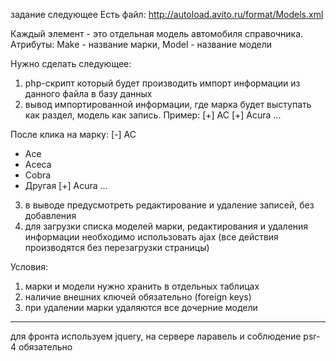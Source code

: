 задание следующее
Есть файл: http://autoload.avito.ru/format/Models.xml

Каждый элемент <Model /> - это отдельная модель автомобиля справочника. Атрибуты:
Make - название марки, 
Model  - название модели

Нужно сделать следующее:
1. php-скрипт который будет производить импорт информации из данного файла в базу данных
2. вывод импортированной информации, где марка будет выступать как раздел, модель как запись. 
Пример:
[+] AC
[+] Acura
...

После клика на марку:
[-] AC
 * Ace
 * Aceca
 * Cobra
 * Другая
[+] Acura
...

3. в выводе предусмотреть редактирование и удаление записей, без добавления
4. для загрузки списка моделей марки, редактирования и удаления информации необходимо использовать 
ajax (все действия производятся без перезагрузки страницы)

Условия:
1. марки и модели нужно хранить в отдельных таблицах
2. наличие внешних ключей обязательно (foreign keys)
3. при удалении марки удаляются все дочерние модели
---
для фронта используем jquery, на сервере ларавель
и соблюдение psr-4 обязательно